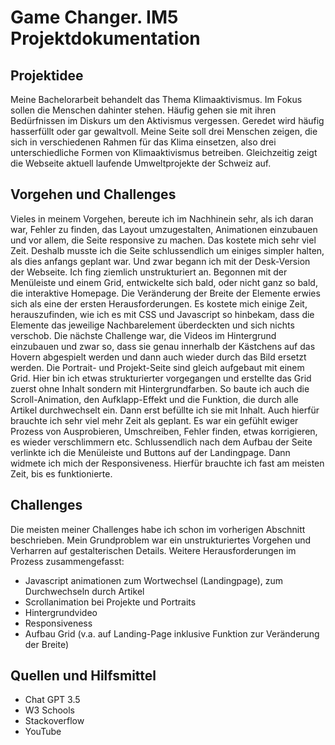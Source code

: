# Game Changer. IM5 Projektdokumentation

## Projektidee

Meine Bachelorarbeit behandelt das Thema Klimaaktivismus. Im Fokus sollen die Menschen dahinter stehen. Häufig gehen sie mit ihren Bedürfnissen im Diskurs um den Aktivismus vergessen. Geredet wird häufig hasserfüllt oder gar gewaltvoll.
Meine Seite soll drei Menschen zeigen, die sich in verschiedenen Rahmen für das Klima einsetzen, also drei unterschiedliche Formen von Klimaaktivismus betreiben. Gleichzeitig zeigt die Webseite aktuell laufende Umweltprojekte der Schweiz auf.

## Vorgehen und Challenges

Vieles in meinem Vorgehen, bereute ich im Nachhinein sehr, als ich daran war, Fehler zu finden, das Layout umzugestalten, Animationen einzubauen und vor allem, die Seite responsive zu machen. Das kostete mich sehr viel Zeit. Deshalb musste ich die Seite schlussendlich um einiges simpler halten, als dies anfangs geplant war.
Und zwar begann ich mit der Desk-Version der Webseite. Ich fing ziemlich unstrukturiert an. Begonnen mit der Menüleiste und einem Grid, entwickelte sich bald, oder nicht ganz so bald, die interaktive Homepage. Die Veränderung der Breite der Elemente erwies sich als eine der ersten Herausforderungen. Es kostete mich einige Zeit, herauszufinden, wie ich es mit CSS und Javascript so hinbekam, dass die Elemente das jeweilige Nachbarelement überdeckten und sich nichts verschob. Die nächste Challenge war, die Videos im Hintergrund einzubauen und zwar so, dass sie genau innerhalb der Kästchens auf das Hovern abgespielt werden und dann auch wieder durch das Bild ersetzt werden.
Die Portrait- und Projekt-Seite sind gleich aufgebaut mit einem Grid. Hier bin ich etwas strukturierter vorgegangen und erstellte das Grid zuerst ohne Inhalt sondern mit Hintergrundfarben. So baute ich auch die Scroll-Animation, den Aufklapp-Effekt und die Funktion, die durch alle Artikel durchwechselt ein. Dann erst befüllte ich sie mit Inhalt.
Auch hierfür brauchte ich sehr viel mehr Zeit als geplant. Es war ein gefühlt ewiger Prozess von Ausprobieren, Umschreiben, Fehler finden, etwas korrigieren, es wieder verschlimmern etc.
Schlussendlich nach dem Aufbau der Seite verlinkte ich die Menüleiste und Buttons auf der Landingpage.
Dann widmete ich mich der Responsiveness. Hierfür brauchte ich fast am meisten Zeit, bis es funktionierte.

## Challenges

Die meisten meiner Challenges habe ich schon im vorherigen Abschnitt beschrieben. Mein Grundproblem war ein unstrukturiertes Vorgehen und Verharren auf gestalterischen Details. Weitere Herausforderungen im Prozess zusammengefasst:

-	Javascript animationen zum Wortwechsel (Landingpage), zum Durchwechseln durch Artikel
-	Scrollanimation bei Projekte und Portraits
-	Hintergrundvideo
-	Responsiveness
-	Aufbau Grid (v.a. auf Landing-Page inklusive Funktion zur Veränderung der Breite)

## Quellen und Hilfsmittel

-	Chat GPT 3.5
-	W3 Schools
-	Stackoverflow
-	YouTube

